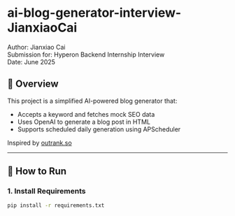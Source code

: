 # ai-blog-generator-interview-JianxiaoCai

Author: Jianxiao Cai  
Submission for: Hyperon Backend Internship Interview  
Date: June 2025

## 🔧 Overview

This project is a simplified AI-powered blog generator that:
- Accepts a keyword and fetches mock SEO data
- Uses OpenAI to generate a blog post in HTML
- Supports scheduled daily generation using APScheduler

Inspired by [outrank.so](https://www.outrank.so/)

---

## 🚀 How to Run

### 1. Install Requirements

```bash
pip install -r requirements.txt